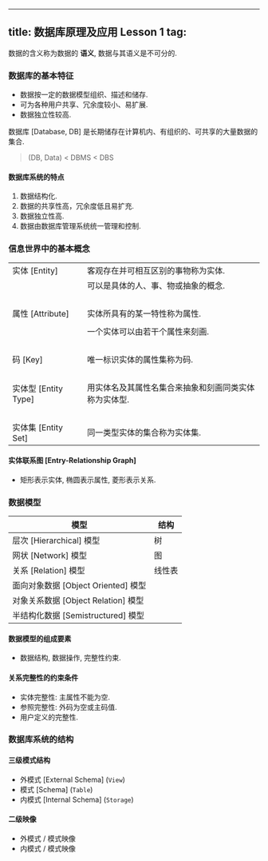 
---
title: 数据库原理及应用 Lesson 1
tag: [](/index.md)
---

数据的含义称为数据的 **语义**, 数据与其语义是不可分的.

### 数据库的基本特征

- 数据按一定的数据模型组织、描述和储存.
- 可为各种用户共享、冗余度较小、易扩展.
- 数据独立性较高.

数据库 [Database, DB] 是长期储存在计算机内、有组织的、可共享的大量数据的集合. 

> (DB, Data) < DBMS < DBS

#### 数据库系统的特点

1. 数据结构化.
1. 数据的共享性高，冗余度低且易扩充.
1. 数据独立性高.
1. 数据由数据库管理系统统一管理和控制.

### 信息世界中的基本概念

|  | |
|-|-|
| 实体 [Entity] | 客观存在并可相互区别的事物称为实体. |
| | 可以是具体的人、事、物或抽象的概念. | 
| <br> | |
| 属性 [Attribute] | 实体所具有的某一特性称为属性. |
| | |
| | 一个实体可以由若干个属性来刻画. |
| <br> | |
| 码 [Key] | 唯一标识实体的属性集称为码. |
| <br> | |
| 实体型 [Entity Type] | 用实体名及其属性名集合来抽象和刻画同类实体称为实体型. |
| <br> | |
| 实体集 [Entity Set] | 同一类型实体的集合称为实体集. |

#### 实体联系图 [Entry-Relationship Graph]

- 矩形表示实体, 椭圆表示属性, 菱形表示关系. 

### 数据模型

| 模型 | 结构 |
| - | - |
| 层次 [Hierarchical] 模型 | 树 |
| 网状 [Network] 模型 | 图 |
| 关系 [Relation] 模型 | 线性表 |
| 面向对象数据 [Object Oriented] 模型 ||
| 对象关系数据 [Object Relation] 模型 ||
| 半结构化数据 [Semistructured] 模型 ||

#### 数据模型的组成要素

- 数据结构, 数据操作, 完整性约束. 

#### 关系完整性的约束条件

- 实体完整性: 主属性不能为空. 
- 参照完整性: 外码为空或主码值.
- 用户定义的完整性. 

### 数据库系统的结构

#### 三级模式结构

- 外模式 [External Schema] (`View`)
- 模式 [Schema] (`Table`)
- 内模式 [Internal Schema] (`Storage`)

#### 二级映像

- 外模式 / 模式映像
- 内模式 / 模式映像
